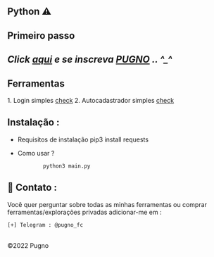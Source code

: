 ## Python ⚠️



**Primeiro passo**
----------
*Click <a href="https://www.youtube.com/c/Pugno_fc">aqui</a> e se inscreva <a href="https://www.youtube.com/c/Pugno_fc">PUGNO</a> .. ^_^*
----------
<h2>Ferramentas</h2>
1. Login simples <a href="https://github.com/Pugn0/python/tree/main/login-inpower">check</a>
2. Autocadastrador simples <a href="https://github.com/Pugn0/python/tree/main/autocadastrador">check</a>


Instalação : 
------
         

 - Requisitos de instalação
 pip3 install requests
    
 - Como usar ?
   
               python3 main.py
               

📧 Contato :
------
Você quer perguntar sobre todas as minhas ferramentas ou comprar ferramentas/explorações privadas adicionar-me em : 
```
[+] Telegram : @pugno_fc
```

<br>©2022 Pugno
